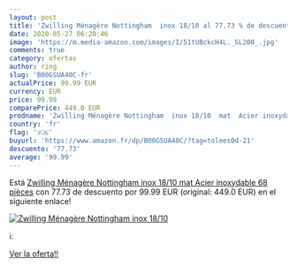 ```yaml
---
layout: post
title: 'Zwilling Ménagère Nottingham  inox 18/10 al 77.73 % de descuento'
date: 2020-05-27 06:20:46
image: 'https://m.media-amazon.com/images/I/51tUBckcH4L._SL200_.jpg'
comments: true
category: ofertas
author: ring
slug: 'B00GSUA40C-fr'
actualPrice: 99.99 EUR
currency: EUR
price: 99.99
comparePrice: 449.0 EUR
prodname: 'Zwilling Ménagère Nottingham  inox 18/10  mat  Acier inoxydable  68 pièces'
country: 'fr'
flag: '🇫🇷'
buyurl: 'https://www.amazon.fr/dp/B00GSUA40C/?tag=tolees0d-21'
descuento: '77.73'
average: '99.99'
---
```


Está [Zwilling Ménagère Nottingham  inox 18/10  mat  Acier inoxydable  68 pièces](https://www.amazon.fr/dp/B00GSUA40C/?tag=tolees0d-21) con 77.73 de descuento por 99.99 EUR (original: 449.0 EUR) en el siguiente enlace!

[![Zwilling Ménagère Nottingham  inox 18/10](https://m.media-amazon.com/images/I/51tUBckcH4L._SL200_.jpg)](https://www.amazon.fr/dp/B00GSUA40C/?tag=tolees0d-21)

ℹ️:


[Ver la oferta!!](https://www.amazon.fr/dp/B00GSUA40C/?tag=tolees0d-21)
